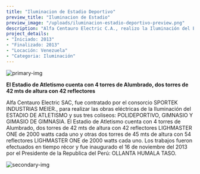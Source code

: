 ```yaml
---
title: "Iluminacion de Estadio Deportivo"
preview_title: "Iluminacion de Estadio"
preview_image: "/uploads/iluminacion-estadio-deportivo-preview.png"
description: "Alfa Centauro Electric C.A., realizo la Iluminación del Estadio  de  Atletismo  y sus tres coliseos: Polideportivo, Gimnasio y gimnasio de gimnasia."
project_details:
- "Iniciado: 2013"
- "Finalizado: 2013"
- "Locación: Venezuela"
- "Categoria: Iluminación"
---
```


![primary-img](/uploads/estadio-deportivo-1.png)

**El Estadio de Atletismo cuenta con 4 torres de Alumbrado, dos torres de 42 mts de altura con 42 reflectores**

Alfa Centauro Electric SAC, fue contratado por el consorcio SPORTEK INDUSTRIAS MEIER., para realizar las obras eléctricas de la Iluminación del ESTADIO DE ATLETISMO y sus tres coliseos: POLIDEPORTIVO, GIMNASIO Y GIMASIO DE GIMNASIA. El Estadio de Atletismo cuenta con 4 torres de Alumbrado, dos torres de 42 mts de altura con 42 reflectores LIGHMASTER ONE de 2000 watts cada uno y otras dos torres de 45 mts de altura con 54 reflectores LIGHMASTER ONE de 2000 watts cada uno. Los trabajos fueron efectuados en tiempo récor y fue inaugurado el 16 de noviembre del 2013 por el Presidente de la Republica del Perú: OLLANTA HUMALA TASO.

![secondary-img](/uploads/estadio-deportivo-2.png)
